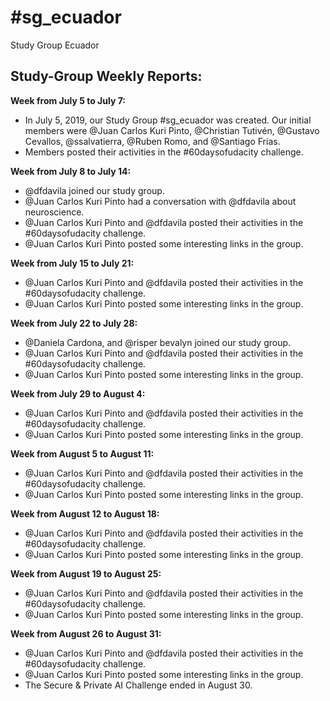 # \#sg_ecuador
Study Group Ecuador

## Study-Group Weekly Reports:

**Week from July 5 to July 7:**
- In July 5, 2019, our Study Group #sg_ecuador was created. Our initial members were @Juan Carlos Kuri Pinto, @Christian Tutivén, @Gustavo Cevallos, @ssalvatierra, @Ruben Romo, and @Santiago Frias.
- Members posted their activities in the #60daysofudacity challenge.

**Week from July 8 to July 14:**
- @dfdavila joined our study group.
- @Juan Carlos Kuri Pinto had a conversation with @dfdavila about neuroscience.
- @Juan Carlos Kuri Pinto and @dfdavila posted their activities in the #60daysofudacity challenge.
- @Juan Carlos Kuri Pinto posted some interesting links in the group.

**Week from July 15 to July 21:**
- @Juan Carlos Kuri Pinto and @dfdavila posted their activities in the #60daysofudacity challenge.
- @Juan Carlos Kuri Pinto posted some interesting links in the group.

**Week from July 22 to July 28:**
- @Daniela Cardona, and @risper bevalyn joined our study group.
- @Juan Carlos Kuri Pinto and @dfdavila posted their activities in the #60daysofudacity challenge.
- @Juan Carlos Kuri Pinto posted some interesting links in the group.

**Week from July 29 to August 4:**
- @Juan Carlos Kuri Pinto and @dfdavila posted their activities in the #60daysofudacity challenge.
- @Juan Carlos Kuri Pinto posted some interesting links in the group.

**Week from August 5 to August 11:**
- @Juan Carlos Kuri Pinto and @dfdavila posted their activities in the #60daysofudacity challenge.
- @Juan Carlos Kuri Pinto posted some interesting links in the group.

**Week from August 12 to August 18:**
- @Juan Carlos Kuri Pinto and @dfdavila posted their activities in the #60daysofudacity challenge.
- @Juan Carlos Kuri Pinto posted some interesting links in the group.

**Week from August 19 to August 25:**
- @Juan Carlos Kuri Pinto and @dfdavila posted their activities in the #60daysofudacity challenge.
- @Juan Carlos Kuri Pinto posted some interesting links in the group.

**Week from August 26 to August 31:**
- @Juan Carlos Kuri Pinto and @dfdavila posted their activities in the #60daysofudacity challenge.
- @Juan Carlos Kuri Pinto posted some interesting links in the group.
- The Secure & Private AI Challenge ended in August 30.
